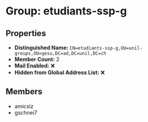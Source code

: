 # Group: etudiants-ssp-g

## Properties

- **Distinguished Name:** `CN=etudiants-ssp-g,OU=unil-groups,OU=gesu,DC=ad,DC=unil,DC=ch`
- **Member Count:** 2
- **Mail Enabled:** ❌
- **Hidden from Global Address List:** ❌

## Members

- amicsiz
- gschnei7
